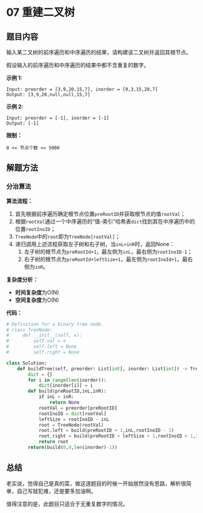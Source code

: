 # 07 重建二叉树

## 题目内容

输入某二叉树的前序遍历和中序遍历的结果，请构建该二叉树并返回其根节点。

假设输入的前序遍历和中序遍历的结果中都不含重复的数字。

**示例 1:**

```
Input: preorder = [3,9,20,15,7], inorder = [9,3,15,20,7]
Output: [3,9,20,null,null,15,7]
```

**示例 2:**

```
Input: preorder = [-1], inorder = [-1]
Output: [-1]
```

**限制：**

`0 <= 节点个数 <= 5000`

## 解题方法

### 分治算法

**算法流程：**

1. 首先根据前序遍历确定根节点位置`preRootID`并获取根节点的值`rootVal`；
2. 根据`rootVal`通过一个中序遍历的“值-索引”哈希表`dict`找到其在中序遍历中的位置`rootInoID`；
3. `TreeNode`中的`root`即为`TreeNode[rootVal]`；
4. 递归调用上述流程获取左子树和右子树，当`inL>inR`时，返回None：
   1. 左子树的根节点为`preRootId+1`，最左侧为`inL`，最右侧为`rootInoID-1`；
   2. 右子树的根节点为`preRootId+leftSize+1`，最左侧为`rootInoId+1`，最右侧为`inR`。

**复杂度分析：**

* **时间复杂度**为O(N)
* **空间复杂度**为O(N)

**代码：**

```python
# Definition for a binary tree node.
# class TreeNode:
#     def __init__(self, x):
#         self.val = x
#         self.left = None
#         self.right = None

class Solution:
    def buildTree(self, preorder: List[int], inorder: List[int]) -> TreeNode:
        dict = {}
        for i in range(len(inorder)):
            dict[inorder[i]] = i
        def build(preRootID,inL,inR):
            if inL > inR:
                return None
            rootVal = preorder[preRootID]
            rootInoID = dict[rootVal]
            leftSize = rootInoID - inL
            root = TreeNode(rootVal)
            root.left = build(preRootID + 1,inL,rootInoID - 1)
            root.right = build(preRootID + leftSize + 1,rootInoID + 1,inR)
            return root
        return(build(0,0,len(inorder)-1))
```

## 总结

老实说，觉得自己是真的菜，做这道题目的时候一开始居然没有思路，解析很简单，自己写就犯难，还是要多加油啊。

值得注意的是，此题目只适合于无重复数字的情况。